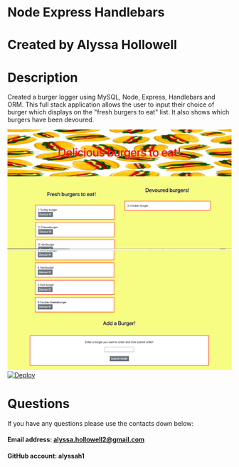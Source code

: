 # Node Express Handlebars

# Created by Alyssa Hollowell

# Description
Created a burger logger using MySQL, Node, Express, Handlebars and ORM. This full stack application allows the user to input their choice of burger which displays on the "fresh burgers to eat" list. It also shows which burgers have been devoured. 

![Screenshot1](https://github.com/alyssah1/Burger/blob/master/public/assets/img/burger1.png)
![Screenshot2](https://github.com/alyssah1/Burger/blob/master/public/assets/img/burger2.png)
[![Deploy](https://www.herokucdn.com/deploy/button.svg)](https://cryptic-citadel-76333.herokuapp.com/) 



# Questions
If you have any questions please use the contacts down below:

#### Email address: alyssa.hollowell2@gmail.com
#### GitHub account: alyssah1
